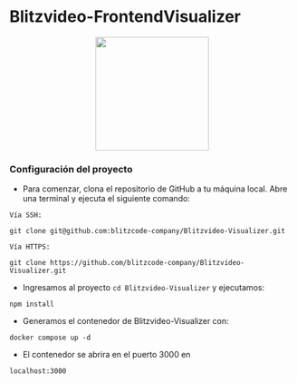 # Blitzvideo-FrontendVisualizer

<p align="center">
    <img src="https://drive.google.com/uc?export=download&id=1yyVoEHmLQgzYpDJJJvjtpo1MHdZNP84k" width="200">
</p>

### Configuración del proyecto

-   Para comenzar, clona el repositorio de GitHub a tu máquina local. Abre una terminal y ejecuta el siguiente comando:

`Vía SSH:`

```
git clone git@github.com:blitzcode-company/Blitzvideo-Visualizer.git
```

`Vía HTTPS:`

```
git clone https://github.com/blitzcode-company/Blitzvideo-Visualizer.git
```

-   Ingresamos al proyecto `cd Blitzvideo-Visualizer` y ejecutamos:

```
npm install
```

-   Generamos el contenedor de Blitzvideo-Visualizer con:

```
docker compose up -d
```

- El contenedor se abrira en el puerto 3000 en


```
localhost:3000
```
